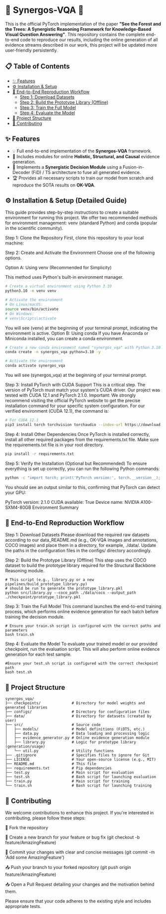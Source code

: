 # 🌲 Synergos-VQA 🌳

This is the official PyTorch implementation of the paper **"See the Forest and the Trees: A Synergistic Reasoning Framework for Knowledge-Based Visual Question Answering"**. This repository contains the complete end-to-end code to reproduce our results, including the online generation of all evidence streams described in our work, this project will be updated more user-friendly persistently.


## 📋 Table of Contents

- [✨ Features](#-features)
- [⚙️ Installation & Setup](#️-installation--setup)
- [🚀 End-to-End Reproduction Workflow](#-end-to-end-reproduction-workflow)
  - [Step 1: Download Datasets](#step-1-download-datasets)
  - [Step 2: Build the Prototype Library (Offline)](#step-2-build-the-prototype-library-offline)
  - [Step 3: Train the Full Model](#step-3-train-the-full-model)
  - [Step 4: Evaluate the Model](#step-4-evaluate-the-model)
- [📂 Project Structure](#-project-structure)
- [🤝 Contributing](#️-contributing)

## ✨ Features

- 💡 Full end-to-end implementation of the **Synergos-VQA** framework.
- 🤖 Includes modules for online **Holistic, Structural, and Causal** evidence generation.
- 🔄 Implements a **Synergistic Decision Module** using a Fusion-in-Decoder (FiD) / T5 architecture to fuse all generated evidence.
- 🏆 Provides all necessary scripts to train our model from scratch and reproduce the SOTA results on **OK-VQA**.

## ⚙️ Installation & Setup (Detailed Guide)
This guide provides step-by-step instructions to create a suitable environment for running this project. We offer two recommended methods for environment management: venv (standard Python) and conda (popular in the scientific community).

Step 1: Clone the Repository
First, clone this repository to your local machine:

Step 2: Create and Activate the Environment
Choose one of the following options.

Option A: Using venv (Recommended for Simplicity)

This method uses Python's built-in environment manager.
```Bash
# Create a virtual environment using Python 3.10
python3.10 -m venv venv

# Activate the environment
# On Linux/macOS:
source venv/bin/activate
# On Windows:
# venv\Scripts\activate
```
You will see (venv) at the beginning of your terminal prompt, indicating the environment is active.
Option B: Using conda
If you have Anaconda or Miniconda installed, you can create a conda environment.
```Bash
# Create a new conda environment named "synergos_vqa" with Python 3.10
conda create -n synergos_vqa python=3.10 -y

# Activate the environment
conda activate synergos_vqa
```
You will see (synergos_vqa) at the beginning of your terminal prompt.

Step 3: Install PyTorch with CUDA Support
This is a critical step. The version of PyTorch must match your system's CUDA driver. Our project was tested with CUDA 12.1 and PyTorch 2.1.0.
Important: We strongly recommend visiting the official PyTorch website to get the precise installation command for your specific system configuration.
For our verified environment (CUDA 12.1), the command is:
```Bash
# For CUDA 12.1
pip3 install torch torchvision torchaudio --index-url https://download.pytorch.org/whl/cu121
```
Step 4: Install Other Dependencies
Once PyTorch is installed correctly, install all other required packages from the requirements.txt file. Make sure the requirements.txt file is in your root directory.
```Bash
pip install -r requirements.txt
```

Step 5: Verify the Installation (Optional but Recommended)
To ensure everything is set up correctly, you can run the following Python commands:
```Bash
python -c "import torch; print('PyTorch version:', torch.__version__); print('CUDA available:', torch.cuda.is_available()); print('Device name:', torch.cuda.get_device_name(0) if torch.cuda.is_available() else 'N/A')"
```
You should see an output similar to this, confirming that PyTorch can detect your GPU:

PyTorch version: 2.1.0
CUDA available: True
Device name: NVIDIA A100-SXM4-80GB
Environment Summary

## 🚀 End-to-End Reproduction Workflow
Step 1: Download Datasets
Please download the required raw datasets according to our data_README.md (e.g., OK-VQA images and annotations, COCO images) and place them in a directory, for example, ./data/. Update the paths in the configuration files in the configs/ directory accordingly.

Step 2: Build the Prototype Library (Offline)
This step uses the COCO dataset to build the prototype library required for the Structural Backbone Reasoning module.

```
# This script (e.g., library.py or a new pipelines/build_prototype_library.py) 
# should be run to generate the prototype_library.pkl
python src/library.py --coco_path ./data/coco --output_path ./checkpoint/prototype_library.pkl
```
Step 3: Train the Full Model
This command launches the end-to-end training process, which performs online evidence generation for each batch before training the decision module.
```
# Ensure your train.sh script is configured with the correct paths and parameters
bash train.sh
```
Step 4: Evaluate the Model
To evaluate your trained model or our provided checkpoint, run the evaluation script. This will also perform online evidence generation for each test sample.
```
#Ensure your test.sh script is configured with the correct checkpoint path
bash test.sh
```
## 📂 Project Structure
```
synergos_vqa/
├── checkpoints/              # Directory for model weights and generated libraries
├── configs/                  # Directory for configuration files
├── data/                     # Directory for datasets (created by user)
├── src/                      # Source code
│   ├── models/               # Model definitions (FiDT5, etc.)
│   ├── data.py               # Data loading and processing logic
│   ├── evidence_generator.py # Online evidence generation module
│   ├── library.py            # Logic for prototype library (generation/usage)
│   └── util.py               # Utility functions
├── .gitignore                # Specifies files to ignore for Git
├── LICENSE                   # Your open-source license (e.g., MIT)
├── README.md                 # This file
├── requirements.txt          # Pip dependencies
├── test.py                   # Main script for evaluation
├── test.sh                   # Bash script for launching evaluation
├── train.py                  # Main script for training
└── train.sh                  # Bash script for launching training
```
## 🤝 Contributing
We welcome contributions to enhance this project. If you're interested in contributing, please follow these steps:

🍴 Fork the repository

🌿 Create a new branch for your feature or bug fix (git checkout -b feature/AmazingFeature)

💬 Commit your changes with clear and concise messages (git commit -m 'Add some AmazingFeature')

📤 Push your branch to your forked repository (git push origin feature/AmazingFeature)

📥 Open a Pull Request detailing your changes and the motivation behind them.

Please ensure that your code adheres to the existing style and includes appropriate tests.
